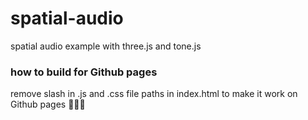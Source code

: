 # spatial-audio
spatial audio example with three.js and tone.js

### how to build for Github pages
remove slash in .js and .css file paths in index.html to make it work on Github pages 🤷🏻‍♂️